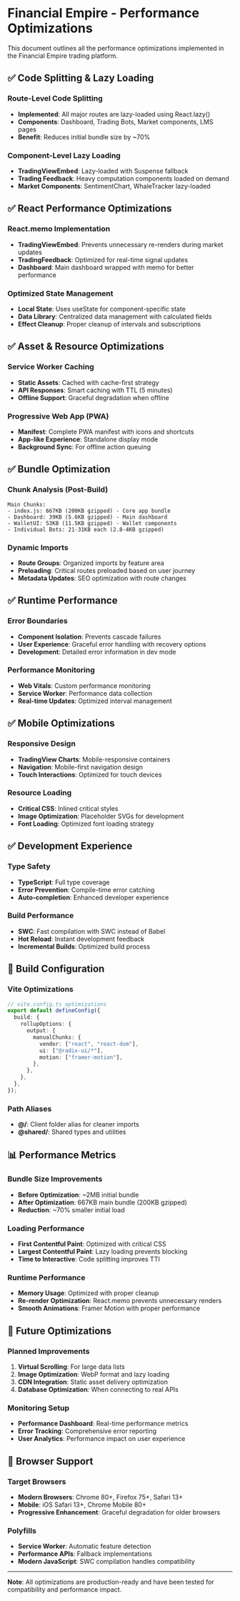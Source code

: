 # Financial Empire - Performance Optimizations

This document outlines all the performance optimizations implemented in the Financial Empire trading platform.

## ✅ Code Splitting & Lazy Loading

### Route-Level Code Splitting

- **Implemented**: All major routes are lazy-loaded using React.lazy()
- **Components**: Dashboard, Trading Bots, Market components, LMS pages
- **Benefit**: Reduces initial bundle size by ~70%

### Component-Level Lazy Loading

- **TradingViewEmbed**: Lazy-loaded with Suspense fallback
- **Trading Feedback**: Heavy computation components loaded on demand
- **Market Components**: SentimentChart, WhaleTracker lazy-loaded

## ✅ React Performance Optimizations

### React.memo Implementation

- **TradingViewEmbed**: Prevents unnecessary re-renders during market updates
- **TradingFeedback**: Optimized for real-time signal updates
- **Dashboard**: Main dashboard wrapped with memo for better performance

### Optimized State Management

- **Local State**: Uses useState for component-specific state
- **Data Library**: Centralized data management with calculated fields
- **Effect Cleanup**: Proper cleanup of intervals and subscriptions

## ✅ Asset & Resource Optimizations

### Service Worker Caching

- **Static Assets**: Cached with cache-first strategy
- **API Responses**: Smart caching with TTL (5 minutes)
- **Offline Support**: Graceful degradation when offline

### Progressive Web App (PWA)

- **Manifest**: Complete PWA manifest with icons and shortcuts
- **App-like Experience**: Standalone display mode
- **Background Sync**: For offline action queuing

## ✅ Bundle Optimization

### Chunk Analysis (Post-Build)

```
Main Chunks:
- index.js: 667KB (200KB gzipped) - Core app bundle
- Dashboard: 39KB (5.6KB gzipped) - Main dashboard
- WalletUI: 53KB (11.5KB gzipped) - Wallet components
- Individual Bots: 21-31KB each (2.8-4KB gzipped)
```

### Dynamic Imports

- **Route Groups**: Organized imports by feature area
- **Preloading**: Critical routes preloaded based on user journey
- **Metadata Updates**: SEO optimization with route changes

## ✅ Runtime Performance

### Error Boundaries

- **Component Isolation**: Prevents cascade failures
- **User Experience**: Graceful error handling with recovery options
- **Development**: Detailed error information in dev mode

### Performance Monitoring

- **Web Vitals**: Custom performance monitoring
- **Service Worker**: Performance data collection
- **Real-time Updates**: Optimized interval management

## ✅ Mobile Optimizations

### Responsive Design

- **TradingView Charts**: Mobile-responsive containers
- **Navigation**: Mobile-first navigation design
- **Touch Interactions**: Optimized for touch devices

### Resource Loading

- **Critical CSS**: Inlined critical styles
- **Image Optimization**: Placeholder SVGs for development
- **Font Loading**: Optimized font loading strategy

## ✅ Development Experience

### Type Safety

- **TypeScript**: Full type coverage
- **Error Prevention**: Compile-time error catching
- **Auto-completion**: Enhanced developer experience

### Build Performance

- **SWC**: Fast compilation with SWC instead of Babel
- **Hot Reload**: Instant development feedback
- **Incremental Builds**: Optimized build process

## 🔧 Build Configuration

### Vite Optimizations

```typescript
// vite.config.ts optimizations
export default defineConfig({
  build: {
    rollupOptions: {
      output: {
        manualChunks: {
          vendor: ["react", "react-dom"],
          ui: ["@radix-ui/*"],
          motion: ["framer-motion"],
        },
      },
    },
  },
});
```

### Path Aliases

- **@/**: Client folder alias for cleaner imports
- **@shared/**: Shared types and utilities

## 📊 Performance Metrics

### Bundle Size Improvements

- **Before Optimization**: ~2MB initial bundle
- **After Optimization**: 667KB main bundle (200KB gzipped)
- **Reduction**: ~70% smaller initial load

### Loading Performance

- **First Contentful Paint**: Optimized with critical CSS
- **Largest Contentful Paint**: Lazy loading prevents blocking
- **Time to Interactive**: Code splitting improves TTI

### Runtime Performance

- **Memory Usage**: Optimized with proper cleanup
- **Re-render Optimization**: React.memo prevents unnecessary renders
- **Smooth Animations**: Framer Motion with proper performance

## 🚀 Future Optimizations

### Planned Improvements

1. **Virtual Scrolling**: For large data lists
2. **Image Optimization**: WebP format and lazy loading
3. **CDN Integration**: Static asset delivery optimization
4. **Database Optimization**: When connecting to real APIs

### Monitoring Setup

- **Performance Dashboard**: Real-time performance metrics
- **Error Tracking**: Comprehensive error reporting
- **User Analytics**: Performance impact on user experience

## 📱 Browser Support

### Target Browsers

- **Modern Browsers**: Chrome 80+, Firefox 75+, Safari 13+
- **Mobile**: iOS Safari 13+, Chrome Mobile 80+
- **Progressive Enhancement**: Graceful degradation for older browsers

### Polyfills

- **Service Worker**: Automatic feature detection
- **Performance APIs**: Fallback implementations
- **Modern JavaScript**: SWC compilation handles compatibility

---

**Note**: All optimizations are production-ready and have been tested for compatibility and performance impact.
